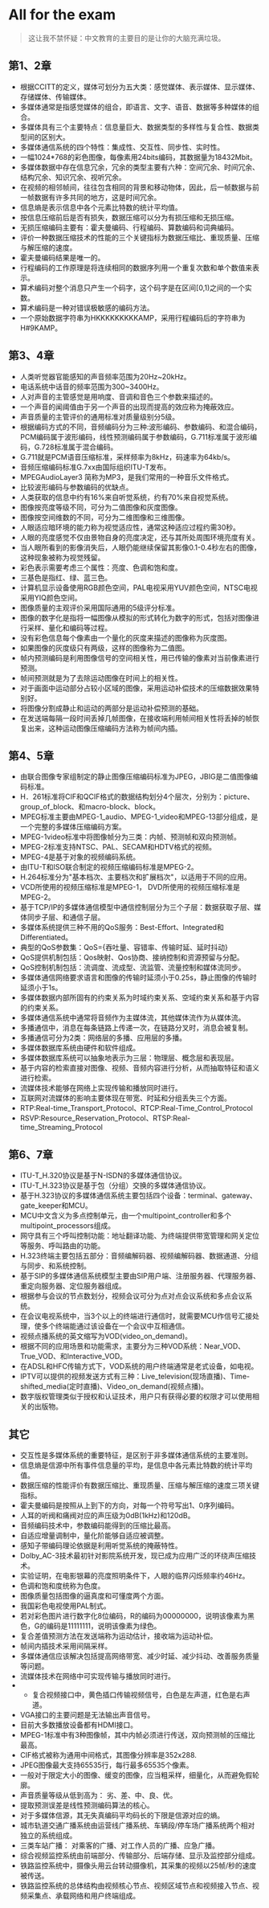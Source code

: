 # All for the exam

> 这让我不禁怀疑：中文教育的主要目的是让你的大脑充满垃圾。

## 第1、2章

* 根据CCITT的定义，媒体可划分为五大类：感觉媒体、表示媒体、显示媒体、存储媒体、传输媒体。
* 多媒体通常是指感觉媒体的组合，即语言、文字、语音、数据等多种媒体的组合。
* 多媒体具有三个主要特点：信息量巨大、数据类型的多样性与复合性、数据类型间的区别大。
* 多媒体通信系统的四个特性：集成性、交互性、同步性、实时性。
* 一幅1024\*768的彩色图像，每像素用24bits编码，其数据量为18432Mbit。
* 多媒体数据中存在信息冗余，冗余的类型主要有六种：空间冗余、时间冗余、结构冗余、知识冗余、视听冗余。
* 在视频的相邻帧间，往往包含相同的背景和移动物体，因此，后一帧数据与前一帧数据有许多共同的地方，这是时间冗余。
* 信息熵是表示信息中各个元素比特数的统计平均值。
* 按信息压缩前后是否有损失，数据压缩可以分为有损压缩和无损压缩。
* 无损压缩编码主要有：霍夫曼编码、行程编码、算数编码和词典编码。
* 评价一种数据压缩技术的性能的三个关键指标为数据压缩比、重现质量、压缩与解压缩的速度。
* 霍夫曼编码结果是唯一的。
* 行程编码的工作原理是将连续相同的数据序列用一个重复次数和单个数值来表示。
* 算术编码对整个消息只产生一个码字，这个码字是在区间\[0,1\)之间的一个实数。
* 算术编码是一种对错误极敏感的编码方法。
* 一个原始数据字符串为HKKKKKKKKKAMP，采用行程编码后的字符串为H\#9KAMP。

## 第3、4章

* 人类听觉器官能感知的声音频率范围为20Hz~20kHz。
* 电话系统中话音的频率范围为300~3400Hz。
* 人对声音的主管感觉是用响度、音调和音色三个参数来描述的。
* 一个声音的闻阈值由于另一个声音的出现而提高的效应称为掩蔽效应。
* 声音质量的主管评价的通用标准对质量级别分5级。
* 根据编码方式的不同，音频编码分为三种:波形编码、参数编码、和混合编码，PCM编码属于波形编码，线性预测编码属于参数编码，G.711标准属于波形编码，G.728标准属于混合编码。
* G.711就是PCM语音压缩标准，采样频率为8kHz，码速率为64kb/s。
* 音频压缩编码标准G.7xx由国际组织ITU-T发布。
* MPEGAudioLayer3 简称为MP3，是我们常用的一种音乐文件格式。
* 比较波形编码与参数编码的优缺点。
* 人类获取的信息中约有16%来自听觉系统，约有70%来自视觉系统。
* 图像按亮度等级不同，可分为二值图像和灰度图像。
* 图像按空间维数的不同，可分为二维图像和三维图像。
* 人眼适应暗环境的能力称为视觉适应性，通常这种适应过程约需30秒。
* 人眼的亮度感觉不仅由景物自身的亮度决定，还与其所处周围环境亮度有关。
* 当人眼所看到的影像消失后，人眼仍能继续保留其影像0.1-0.4秒左右的图像，这种现象被称为视觉残留。
* 彩色表示需要考虑三个属性：亮度、色调和饱和度。
* 三基色是指红、绿、蓝三色。
* 计算机显示设备使用RGB颜色空间，PAL电视采用YUV颜色空间，NTSC电视采用YIQ颜色空间。
* 图像质量的主观评价采用国际通用的5级评分标准。
* 图像的数字化是指将一幅图像从模拟的形式转化为数字的形式，包括对图像进行采样、量化和编码等过程。
* 没有彩色信息每个像素由一个量化的灰度来描述的图像称为灰度图。
* 如果图像的灰度级只有两级，这样的图像称为二值图。
* 帧内预测编码是利用图像信号的空间相关性，用已传输的像素对当前像素进行预测。
* 帧间预测就是为了去除运动图像在时间上的相关性。
* 对于画面中运动部分占较小区域的图像，采用运动补偿技术的压缩数据效果特别好。
* 将图像分割成静止和运动的两部分是运动补偿预测的基础。
* 在发送端每隔一段时间丢掉几帧图像，在接收端利用帧间相关性将丢掉的帧恢复出来，这种运动图像压缩编码方法称为帧间内插。

## 第4、5章

* 由联合图像专家组制定的静止图像压缩编码标准为JPEG，JBIG是二值图像编码标准。
* H．261标准将CIF和QCIF格式的数据结构划分4个层次，分别为：picture、group\_of\_block、和macro-block、block。
* MPEG标准主要由MPEG-1\_audio、MPEG-1\_video和MPEG-13部分组成，是一个完整的多媒体压缩编码方案。
* MPEG-1video标准中将图像帧分为三类：内帧、预测帧和双向预测帧。 
* MPEG-2标准支持NTSC、PAL、SECAM和HDTV格式的视频。
* MPEG-4是基于对象的视频编码系统。
* 由ITU-T和ISO联合制定的视频压缩编码标准是MPEG-2。
* H.264标准分为"基本档次、主要档次和扩展档次"，以适用于不同的应用。
* VCD所使用的视频压缩标准是MPEG-1， DVD所使用的视频压缩标准是MPEG-2。 
* 基于TCP/IP的多媒体通信模型中通信控制层分为三个子层：数据获取子层、媒体同步子层、和通信子层。
* 多媒体系统提供三种不用的QoS服务：Best-Effort、Integrated和Differentiated。
* 典型的QoS参数集：QoS={吞吐量、容错率、传输时延、延时抖动}
* QoS提供机制包括：Qos映射、Qos协商、接纳控制和资源预留与分配。
* QoS控制机制包括：流调度、流成型、流监管、流量控制和媒体流同步。
* 多媒体通信网络要求语言和图像的传输时延须小于0.25s，静止图像的传输时延须小于1s。
* 多媒体数据内部所固有的约束关系为时域约束关系、空域约束关系和基于内容的约束关系。
* 多媒体通信系统中通常将音频作为主媒体流，其他媒体流作为从媒体流。
* 多播通信中，消息在每条链路上传递一次，在链路分叉时，消息会被复制。
* 多播通信可分为2类：网络层的多播、应用层的多播。
* 多媒体数据库系统由硬件和软件组成。
* 多媒体数据库系统可以抽象地表示为三层：物理层、概念层和表现层。
* 基于内容的检索直接对图像、视频、音频内容进行分析，从而抽取特征和语义进行检索。
* 流媒体技术能够在网络上实现传输和播放同时进行。
* 互联网对流媒体的影响主要体现在带宽、时延和分组丢失三个方面。
* RTP:Real-time\_Transport\_Protocol、RTCP:Real-Time\_Control\_Protocol
* RSVP:Resource\_Reservation\_Protocol、RTSP:Real-time\_Streaming\_Protocol

## 第6、7章

* ITU-T\_H.320协议是基于N-ISDN的多媒体通信协议。
* ITU-T\_H.323协议是基于包（分组）交换的多媒体通信协议。
* 基于H.323协议的多媒体通信系统主要包括四个设备：terminal、gateway、gate\_keeper和MCU。
* MCU中文含义为多点控制单元，由一个multipoint\_controller和多个multipoint\_processors组成。
* 网守具有三个呼叫控制功能：地址翻译功能、为终端提供带宽管理和网关定位等服务、呼叫路由的功能。
* H.323终端主要包括五部分：音频编解码器、视频编解码器、数据通道、分组与同步、和系统控制。
* 基于SIP的多媒体通信系统模型主要由SIP用户端、注册服务器、代理服务器、重定向服务器、定位服务器组成。
* 根据参与会议的节点数划分，视频会议可分为点对点会议系统和多点会议系统。
* 在会议电视系统中，当3个以上的终端进行通信时，就需要MCU作信号汇接处理，使多个终端能通过该设备在一个会议中互相通信。
* 视频点播系统的英文缩写为VOD\(video\_on\_demand\)。
* 根据不同的应用场景和功能需求，主要分为三种VOD系统：Near\_VOD、True\_VOD、和Interactive\_VOD。
* 在ADSL和HFC传输方式下，VOD系统的用户终端通常是老式设备，如电视。
* IPTV可以提供的视频发送方式有三种：Live\_television\(现场直播\)、Time-shifted\_media\(定时直播\)、Video\_on\_demand\(视频点播\)。
* 数字版权管理类似于授权和认证技术，用户只有获得必要的权限才可以使用相关的出版物。

## 其它

* 交互性是多媒体系统的重要特征，是区别于非多媒体通信系统的主要准则。
* 信息熵是信源中所有事件信息量的平均，是信息中各元素比特数的统计平均值。
* 数据压缩的性能评价有数据压缩比、重现质量、压缩与解压缩的速度三项关键指标。
* 霍夫曼编码是按照从上到下的方向，对每一个符号写出1、0序列编码。
* 人耳的听阀和痛阀对应的声压级为0dB\(1kHz\)和120dB。
* 音频编码技术中，参数编码能得到的压缩比最高。
* 自适应增量调制中，量化阶能够自适应被调整。
* 感知子带编码理论依据是利用听觉系统的掩蔽特性。
* Dolby\_AC-3技术最初针对影院系统开发，现已成为应用广泛的环绕声压缩技术。
* 实验证明，在电影银幕的亮度照明条件下，人眼的临界闪烁频率约46Hz。
* 色调和饱和度统称为色度。
* 图像质量包括图像的逼真度和可懂度两个方面。
* 我国彩色电视使用PAL制式。
* 若对彩色图片进行数字化8位编码，R的编码为00000000，说明该像素为黑色，G的编码是11111111，说明该像素为绿色。
* 复合差值预测方法在发送端称为运动估计，接收端为运动补偿。
* 帧间内插技术采用间隔采样。
* 多媒体通信应该解决包括提高网络带宽、减少时延、减少抖动、改善服务质量等问题。
* 流媒体技术在网络中可实现传输与播放同时进行。
* * 复合视频接口中，黄色插口传输视频信号，白色是左声道，红色是右声道。
* VGA接口的主要问题是无法输出声音信号。
* 目前大多数播放设备都有HDMI接口。
* MPEG-1标准中有3种图像帧，其中内帧必须进行传送，双向预测帧的压缩比最高。
* CIF格式被称为通用中间格式，其图像分辨率是352x288.
* JPEG图像最大支持65535行，每行最多65535个像素。
* 一般对于限定大小的图像、缓变的图像，应当粗采样，细量化，从而避免假轮廓。
* 声音质量等级从低到高为： 劣、差、中、良、优。
* 提取预测误差是线性预测编码算法的核心。
* 对于多媒体信源，其无失真编码平均码长的下限是信源对应的熵。
* 城市轨道交通广播系统由运营线广播系统、车辆段/停车场广播系统两个相对独立的系统组成。
* 三类车站广播： 对乘客的广播、对工作人员的广播、应急广播。
* 综合视频监控系统由前端部分、传输部分、后端存储、显示及监控部分组成。
* 铁路监控系统中，摄像头用云台转动摄像机，其采集的视频以25帧/秒的速度被传送。
* 铁路监控系统的总体结构由视频核心节点、视频区域节点和视频接入节点、视频采集点、承载网络和用户终端组成。

